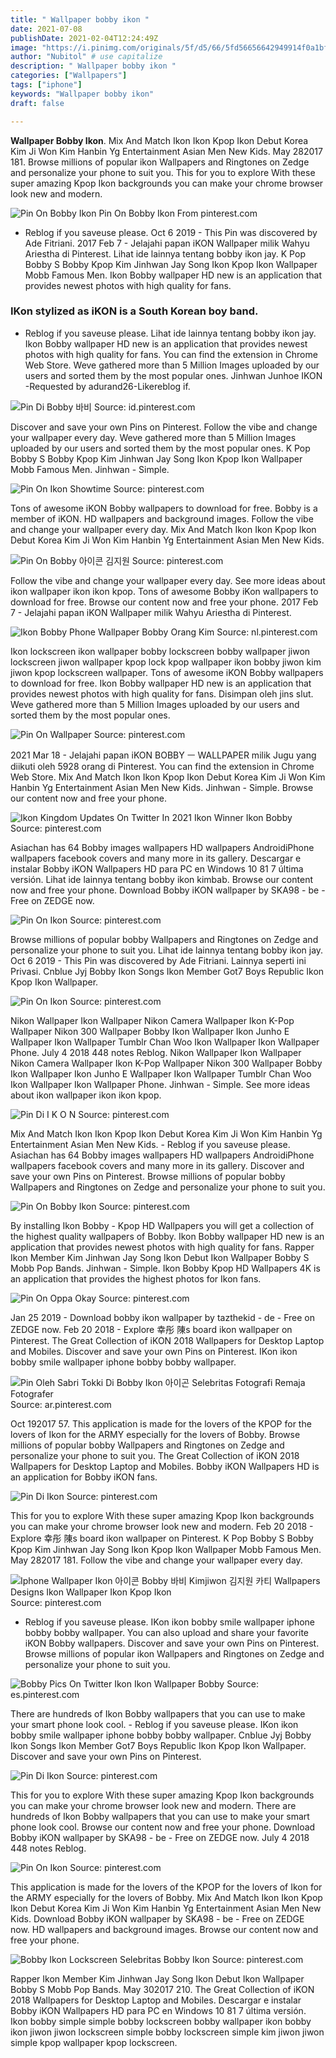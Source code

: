 ```yaml
---
title: " Wallpaper bobby ikon "
date: 2021-07-08
publishDate: 2021-02-04T12:24:49Z
image: "https://i.pinimg.com/originals/5f/d5/66/5fd56656642949914f0a1bfb49178910.jpg"
author: "Nubitol" # use capitalize
description: " Wallpaper bobby ikon "
categories: ["Wallpapers"]
tags: ["iphone"]
keywords: "Wallpaper bobby ikon"
draft: false

---
```



**Wallpaper Bobby Ikon**. Mix And Match Ikon Ikon Kpop Ikon Debut Korea Kim Ji Won Kim Hanbin Yg Entertainment Asian Men New Kids. May 282017 181. Browse millions of popular ikon Wallpapers and Ringtones on Zedge and personalize your phone to suit you. This for you to explore With these super amazing Kpop Ikon backgrounds you can make your chrome browser look new and modern.

![Pin On Bobby Ikon](https://i.pinimg.com/originals/f9/20/c9/f920c9492bfc995092e1436bc686d673.jpg "Pin On Bobby Ikon")
Pin On Bobby Ikon From pinterest.com


- Reblog if you saveuse please. Oct 6 2019 - This Pin was discovered by Ade Fitriani. 2017 Feb 7 - Jelajahi papan iKON Wallpaper milik Wahyu Ariestha di Pinterest. Lihat ide lainnya tentang bobby ikon jay. K Pop Bobby S Bobby Kpop Kim Jinhwan Jay Song Ikon Kpop Ikon Wallpaper Mobb Famous Men. Ikon Bobby wallpaper HD new is an application that provides newest photos with high quality for fans.

### IKon stylized as iKON is a South Korean boy band.

- Reblog if you saveuse please. Lihat ide lainnya tentang bobby ikon jay. Ikon Bobby wallpaper HD new is an application that provides newest photos with high quality for fans. You can find the extension in Chrome Web Store. Weve gathered more than 5 Million Images uploaded by our users and sorted them by the most popular ones. Jinhwan Junhoe IKON -Requested by adurand26-Likereblog if.


![Pin Di Bobby 바비](https://i.pinimg.com/originals/43/51/ab/4351ab61ad56c31198b5d22b80bd0117.jpg "Pin Di Bobby 바비")
Source: id.pinterest.com

Discover and save your own Pins on Pinterest. Follow the vibe and change your wallpaper every day. Weve gathered more than 5 Million Images uploaded by our users and sorted them by the most popular ones. K Pop Bobby S Bobby Kpop Kim Jinhwan Jay Song Ikon Kpop Ikon Wallpaper Mobb Famous Men. Jinhwan - Simple.

![Pin On Ikon Showtime](https://i.pinimg.com/originals/d0/6f/47/d06f471bf08b30951e9e7bdb951c347f.jpg "Pin On Ikon Showtime")
Source: pinterest.com

Tons of awesome iKON Bobby wallpapers to download for free. Bobby is a member of iKON. HD wallpapers and background images. Follow the vibe and change your wallpaper every day. Mix And Match Ikon Ikon Kpop Ikon Debut Korea Kim Ji Won Kim Hanbin Yg Entertainment Asian Men New Kids.

![Pin On Bobby 아이콘 김지원](https://i.pinimg.com/originals/be/ac/c8/beacc8ac31e7ca98d294cd4e088888ae.jpg "Pin On Bobby 아이콘 김지원")
Source: pinterest.com

Follow the vibe and change your wallpaper every day. See more ideas about ikon wallpaper ikon ikon kpop. Tons of awesome Bobby iKon wallpapers to download for free. Browse our content now and free your phone. 2017 Feb 7 - Jelajahi papan iKON Wallpaper milik Wahyu Ariestha di Pinterest.

![Ikon Bobby Phone Wallpaper Bobby Orang Kim](https://i.pinimg.com/originals/62/88/36/6288361f1900a5eb7a9f18518a754253.jpg "Ikon Bobby Phone Wallpaper Bobby Orang Kim")
Source: nl.pinterest.com

Ikon lockscreen ikon wallpaper bobby lockscreen bobby wallpaper jiwon lockscreen jiwon wallpaper kpop lock kpop wallpaper ikon bobby jiwon kim jiwon kpop lockscreen wallpaper. Tons of awesome iKON Bobby wallpapers to download for free. Ikon Bobby wallpaper HD new is an application that provides newest photos with high quality for fans. Disimpan oleh jins slut. Weve gathered more than 5 Million Images uploaded by our users and sorted them by the most popular ones.

![Pin On Wallpaper](https://i.pinimg.com/originals/74/55/23/745523f78cb4f5d9397073a69c1c1620.jpg "Pin On Wallpaper")
Source: pinterest.com

2021 Mar 18 - Jelajahi papan iKON BOBBY ㅡ WALLPAPER milik Jugu yang diikuti oleh 5928 orang di Pinterest. You can find the extension in Chrome Web Store. Mix And Match Ikon Ikon Kpop Ikon Debut Korea Kim Ji Won Kim Hanbin Yg Entertainment Asian Men New Kids. Jinhwan - Simple. Browse our content now and free your phone.

![Ikon Kingdom Updates On Twitter In 2021 Ikon Winner Ikon Bobby](https://i.pinimg.com/originals/9b/a0/98/9ba098d018925e238abc762d89e7ecbe.jpg "Ikon Kingdom Updates On Twitter In 2021 Ikon Winner Ikon Bobby")
Source: pinterest.com

Asiachan has 64 Bobby images wallpapers HD wallpapers AndroidiPhone wallpapers facebook covers and many more in its gallery. Descargar e instalar Bobby iKON Wallpapers HD para PC en Windows 10 81 7 última versión. Lihat ide lainnya tentang bobby ikon kimbab. Browse our content now and free your phone. Download Bobby iKON wallpaper by SKA98 - be - Free on ZEDGE now.

![Pin On Ikon](https://i.pinimg.com/originals/ff/e8/75/ffe875af1c6afd4db50f58cec030e298.jpg "Pin On Ikon")
Source: pinterest.com

Browse millions of popular bobby Wallpapers and Ringtones on Zedge and personalize your phone to suit you. Lihat ide lainnya tentang bobby ikon jay. Oct 6 2019 - This Pin was discovered by Ade Fitriani. Lainnya seperti ini Privasi. Cnblue Jyj Bobby Ikon Songs Ikon Member Got7 Boys Republic Ikon Kpop Ikon Wallpaper.

![Pin On Ikon](https://i.pinimg.com/originals/1f/24/0d/1f240d91b39b1651416ad7c652d77d1a.jpg "Pin On Ikon")
Source: pinterest.com

Nikon Wallpaper Ikon Wallpaper Nikon Camera Wallpaper Ikon K-Pop Wallpaper Nikon 300 Wallpaper Bobby Ikon Wallpaper Ikon Junho E Wallpaper Ikon Wallpaper Tumblr Chan Woo Ikon Wallpaper Ikon Wallpaper Phone. July 4 2018 448 notes Reblog. Nikon Wallpaper Ikon Wallpaper Nikon Camera Wallpaper Ikon K-Pop Wallpaper Nikon 300 Wallpaper Bobby Ikon Wallpaper Ikon Junho E Wallpaper Ikon Wallpaper Tumblr Chan Woo Ikon Wallpaper Ikon Wallpaper Phone. Jinhwan - Simple. See more ideas about ikon wallpaper ikon ikon kpop.

![Pin Di I K O N](https://i.pinimg.com/originals/32/3c/1f/323c1f45b73b21a819833ab484afe485.jpg "Pin Di I K O N")
Source: pinterest.com

Mix And Match Ikon Ikon Kpop Ikon Debut Korea Kim Ji Won Kim Hanbin Yg Entertainment Asian Men New Kids. - Reblog if you saveuse please. Asiachan has 64 Bobby images wallpapers HD wallpapers AndroidiPhone wallpapers facebook covers and many more in its gallery. Discover and save your own Pins on Pinterest. Browse millions of popular bobby Wallpapers and Ringtones on Zedge and personalize your phone to suit you.

![Pin On Bobby Ikon](https://i.pinimg.com/originals/49/9f/5a/499f5a43ab7858ada430a228f8391a62.jpg "Pin On Bobby Ikon")
Source: pinterest.com

By installing Ikon Bobby - Kpop HD Wallpapers you will get a collection of the highest quality wallpapers of Bobby. Ikon Bobby wallpaper HD new is an application that provides newest photos with high quality for fans. Rapper Ikon Member Kim Jinhwan Jay Song Ikon Debut Ikon Wallpaper Bobby S Mobb Pop Bands. Jinhwan - Simple. Ikon Bobby Kpop HD Wallpapers 4K is an application that provides the highest photos for Ikon fans.

![Pin On Oppa Okay](https://i.pinimg.com/originals/51/d2/8f/51d28f2571fec49b7bb70636a9e0a61b.jpg "Pin On Oppa Okay")
Source: pinterest.com

Jan 25 2019 - Download bobby ikon wallpaper by tazthekid - de - Free on ZEDGE now. Feb 20 2018 - Explore 幸彤 陳s board ikon wallpaper on Pinterest. The Great Collection of iKON 2018 Wallpapers for Desktop Laptop and Mobiles. Discover and save your own Pins on Pinterest. IKon ikon bobby smile wallpaper iphone bobby bobby wallpaper.

![Pin Oleh Sabri Tokki Di Bobby Ikon 아이곤 Selebritas Fotografi Remaja Fotografer](https://i.pinimg.com/originals/2d/89/fb/2d89fb71fc33ca03696c153e09c96c90.jpg "Pin Oleh Sabri Tokki Di Bobby Ikon 아이곤 Selebritas Fotografi Remaja Fotografer")
Source: ar.pinterest.com

Oct 192017 57. This application is made for the lovers of the KPOP for the lovers of Ikon for the ARMY especially for the lovers of Bobby. Browse millions of popular bobby Wallpapers and Ringtones on Zedge and personalize your phone to suit you. The Great Collection of iKON 2018 Wallpapers for Desktop Laptop and Mobiles. Bobby iKON Wallpapers HD is an application for Bobby iKON fans.

![Pin Di Ikon](https://i.pinimg.com/736x/2c/5b/5f/2c5b5f90106bb1b78353a9340d765196.jpg "Pin Di Ikon")
Source: pinterest.com

This for you to explore With these super amazing Kpop Ikon backgrounds you can make your chrome browser look new and modern. Feb 20 2018 - Explore 幸彤 陳s board ikon wallpaper on Pinterest. K Pop Bobby S Bobby Kpop Kim Jinhwan Jay Song Ikon Kpop Ikon Wallpaper Mobb Famous Men. May 282017 181. Follow the vibe and change your wallpaper every day.

![Iphone Wallpaper Ikon 아이콘 Bobby 바비 Kimjiwon 김지원 카티 Wallpapers Designs Ikon Wallpaper Ikon Kpop Ikon](https://i.pinimg.com/736x/bf/d2/01/bfd201755b811713c1dc3b4bbae34dc7.jpg "Iphone Wallpaper Ikon 아이콘 Bobby 바비 Kimjiwon 김지원 카티 Wallpapers Designs Ikon Wallpaper Ikon Kpop Ikon")
Source: pinterest.com

- Reblog if you saveuse please. IKon ikon bobby smile wallpaper iphone bobby bobby wallpaper. You can also upload and share your favorite iKON Bobby wallpapers. Discover and save your own Pins on Pinterest. Browse millions of popular ikon Wallpapers and Ringtones on Zedge and personalize your phone to suit you.

![Bobby Pics On Twitter Ikon Ikon Wallpaper Bobby](https://i.pinimg.com/originals/bb/7d/7d/bb7d7d3f9deaf17f4274233b260bcd76.jpg "Bobby Pics On Twitter Ikon Ikon Wallpaper Bobby")
Source: es.pinterest.com

There are hundreds of Ikon Bobby wallpapers that you can use to make your smart phone look cool. - Reblog if you saveuse please. IKon ikon bobby smile wallpaper iphone bobby bobby wallpaper. Cnblue Jyj Bobby Ikon Songs Ikon Member Got7 Boys Republic Ikon Kpop Ikon Wallpaper. Discover and save your own Pins on Pinterest.

![Pin Di Ikon](https://i.pinimg.com/originals/18/cf/33/18cf33bdc23fad2630a7275fb035fa70.jpg "Pin Di Ikon")
Source: pinterest.com

This for you to explore With these super amazing Kpop Ikon backgrounds you can make your chrome browser look new and modern. There are hundreds of Ikon Bobby wallpapers that you can use to make your smart phone look cool. Browse our content now and free your phone. Download Bobby iKON wallpaper by SKA98 - be - Free on ZEDGE now. July 4 2018 448 notes Reblog.

![Pin On Ikon](https://i.pinimg.com/originals/d3/1d/d4/d31dd41f236c0248ae6f7caadbdd77aa.jpg "Pin On Ikon")
Source: pinterest.com

This application is made for the lovers of the KPOP for the lovers of Ikon for the ARMY especially for the lovers of Bobby. Mix And Match Ikon Ikon Kpop Ikon Debut Korea Kim Ji Won Kim Hanbin Yg Entertainment Asian Men New Kids. Download Bobby iKON wallpaper by SKA98 - be - Free on ZEDGE now. HD wallpapers and background images. Browse our content now and free your phone.

![Bobby Ikon Lockscreen Selebritas Bobby Ikon](https://i.pinimg.com/originals/5f/d5/66/5fd56656642949914f0a1bfb49178910.jpg "Bobby Ikon Lockscreen Selebritas Bobby Ikon")
Source: pinterest.com

Rapper Ikon Member Kim Jinhwan Jay Song Ikon Debut Ikon Wallpaper Bobby S Mobb Pop Bands. May 302017 210. The Great Collection of iKON 2018 Wallpapers for Desktop Laptop and Mobiles. Descargar e instalar Bobby iKON Wallpapers HD para PC en Windows 10 81 7 última versión. Ikon bobby simple simple bobby lockscreen bobby wallpaper ikon bobby ikon jiwon jiwon lockscreen simple bobby lockscreen simple kim jiwon jiwon simple kpop wallpaper kpop lockscreen.

